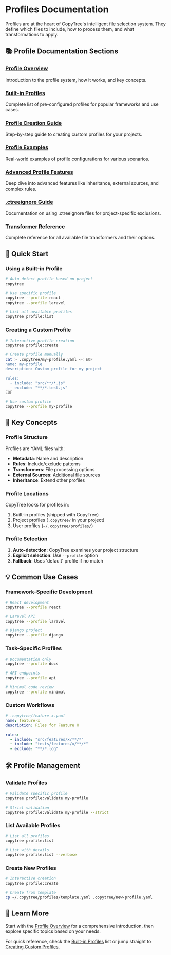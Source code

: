 # Profiles Documentation

Profiles are at the heart of CopyTree's intelligent file selection system. They define which files to include, how to process them, and what transformations to apply.

## 📚 Profile Documentation Sections

### [Profile Overview](./profile-overview.md)
Introduction to the profile system, how it works, and key concepts.

### [Built-in Profiles](./builtin-profiles.md)
Complete list of pre-configured profiles for popular frameworks and use cases.

### [Profile Creation Guide](./profile-creation-guide.md)
Step-by-step guide to creating custom profiles for your projects.

### [Profile Examples](./profile-examples.md)
Real-world examples of profile configurations for various scenarios.

### [Advanced Profile Features](./profile-advanced.md)
Deep dive into advanced features like inheritance, external sources, and complex rules.

### [.ctreeignore Guide](./ctreeignore.md)
Documentation on using .ctreeignore files for project-specific exclusions.

### [Transformer Reference](./transformer-reference.md)
Complete reference for all available file transformers and their options.

## 🚀 Quick Start

### Using a Built-in Profile

```bash
# Auto-detect profile based on project
copytree

# Use specific profile
copytree --profile react
copytree --profile laravel

# List all available profiles
copytree profile:list
```

### Creating a Custom Profile

```bash
# Interactive profile creation
copytree profile:create

# Create profile manually
cat > .copytree/my-profile.yaml << EOF
name: my-profile
description: Custom profile for my project

rules:
  - include: "src/**/*.js"
  - exclude: "**/*.test.js"
EOF

# Use custom profile
copytree --profile my-profile
```

## 🔑 Key Concepts

### Profile Structure

Profiles are YAML files with:
- **Metadata**: Name and description
- **Rules**: Include/exclude patterns
- **Transformers**: File processing options
- **External Sources**: Additional file sources
- **Inheritance**: Extend other profiles

### Profile Locations

CopyTree looks for profiles in:
1. Built-in profiles (shipped with CopyTree)
2. Project profiles (`.copytree/` in your project)
3. User profiles (`~/.copytree/profiles/`)

### Profile Selection

1. **Auto-detection**: CopyTree examines your project structure
2. **Explicit selection**: Use `--profile` option
3. **Fallback**: Uses 'default' profile if no match

## 💡 Common Use Cases

### Framework-Specific Development

```bash
# React development
copytree --profile react

# Laravel API
copytree --profile laravel

# Django project
copytree --profile django
```

### Task-Specific Profiles

```bash
# Documentation only
copytree --profile docs

# API endpoints
copytree --profile api

# Minimal code review
copytree --profile minimal
```

### Custom Workflows

```yaml
# .copytree/feature-x.yaml
name: feature-x
description: Files for Feature X

rules:
  - include: "src/features/x/**/*"
  - include: "tests/features/x/**/*"
  - exclude: "**/*.log"
```

## 🛠️ Profile Management

### Validate Profiles

```bash
# Validate specific profile
copytree profile:validate my-profile

# Strict validation
copytree profile:validate my-profile --strict
```

### List Available Profiles

```bash
# List all profiles
copytree profile:list

# List with details
copytree profile:list --verbose
```

### Create New Profiles

```bash
# Interactive creation
copytree profile:create

# Create from template
cp ~/.copytree/profiles/template.yaml .copytree/new-profile.yaml
```

## 📖 Learn More

Start with the [Profile Overview](./profile-overview.md) for a comprehensive introduction, then explore specific topics based on your needs.

For quick reference, check the [Built-in Profiles](./builtin-profiles.md) list or jump straight to [Creating Custom Profiles](./profile-creation-guide.md).